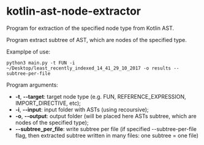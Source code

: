 # kotlin-ast-node-extractor

Program for extraction of the specified node type from Kotlin AST.

Program extract subtree of AST, which are nodes of the specified type.

Examplpe of use:
```
python3 main.py -t FUN -i ~/Desktop/least_recently_indexed_14_41_29_10_2017 -o results --subtree-per-file
```

Program arguments:
* **-t**, **--target**: target node type (e.g. FUN, REFERENCE_EXPRESSION, IMPORT_DIRECTIVE, etc);
* **-i**, **--input**: input folder with ASTs (using recoursive);
* **-o**, **--output**: output folder (will be placed here ASTs subtree, which are nodes of the specified type);
* **--subtree_per_file**: write subtree per file (if specified --subtree-per-file flag, then extracted subtree written in many files: one subtree = one file)
